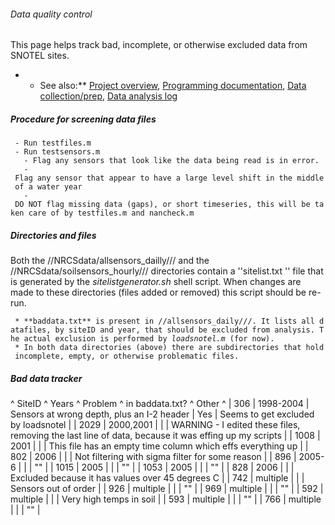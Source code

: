 ###### Data quality control

This page helps track bad, incomplete, or otherwise excluded data from
SNOTEL sites.

-   -   See also:\*\* [Project overview](overview "wikilink"),
        [Programming
        documentation](west_stationdata:programdocs "wikilink"), [Data
        collection/prep](west_stationdata:data "wikilink"), [Data
        analysis log](west_stationdata:analysislog_1 "wikilink")

##### Procedure for screening data files

` - Run testfiles.m`\
` - Run testsensors.m`\
`   - Flag any sensors that look like the data being read is in error.`\
`   - Flag any sensor that appear to have a large level shift in the middle of a water year`\
`   - DO NOT flag missing data (gaps), or short timeseries, this will be taken care of by testfiles.m and nancheck.m`

##### Directories and files

Both the //NRCSdata/allsensors\_dailly/// and the
//NRCSdata/soilsensors\_hourly/// directories contain a ''sitelist.txt
'' file that is generated by the *sitelistgenerator.sh* shell script.
When changes are made to these directories (files added or removed) this
script should be re-run.

` * **baddata.txt** is present in //allsensors_daily///. It lists all datafiles, by siteID and year, that should be excluded from analysis. The actual exclusion is performed by `*`loadsnotel.m`*` (for now).`\
` * In both data directories (above) there are subdirectories that hold incomplete, empty, or otherwise problematic files.`

##### Bad data tracker

\^ SiteID \^ Years \^ Problem \^ in baddata.txt? \^ Other \^ | 306 |
1998-2004 | Sensors at wrong depth, plus an I-2 header | Yes | Seems to
get excluded by loadsnotel | | 2029 | 2000,2001 | | | WARNING - I edited
these files, removing the last line of data, because it was effing up my
scripts | | 1008 | 2001 | | | This file has an empty time column which
effs everything up | | 802 | 2006 | | | Not filtering with sigma filter
for some reason | | 896 | 2005-6 | | | "" | | 1015 | 2005 | | | "" | |
1053 | 2005 | | | "" | | 828 | 2006 | | | Excluded because it has values
over 45 degrees C | | 742 | multiple | | | Sensors out of order | | 926
| multiple | | | "" | | 969 | multiple | | | "" | | 592 | multiple | | |
Very high temps in soil | | 593 | multiple | | | "" | | 766 | multiple |
| | "" |
